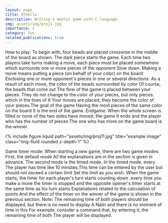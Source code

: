 ```yaml
---
layout: page
title: Othello
description: Writing a mental game with C language
img: assets/img/proj1.jpg
importance: 1
category: fun
related_publications: true
---
```


How to play:
To begin with, four beads are placed crosswise in the middle of the board as shown. The dark piece starts the game.
Each time two players take turns making a move, each piece must be placed somewhere which surrounds one or more pieces of the opponent
Slow down. Making a move means putting a piece (on behalf of your color) on the board Enclosing one or more opponent's pieces in one
or several directions. As a result of each move, the color of the beads surrounded by color Of course, the beads that come out
The flow of the game is placed between your pieces. They do not change to the color of your pieces, but only pieces. which in the lines of 8
Your moves are placed, they become the color of your pieces.The goal of the game Having the most pieces of the same color on the board
It is the end of the game.
Endgame:
When the whole screen is filled or none of the two sides have moved, the game It ends and the player who has the number of pieces
The one who has more on the game board is the winner.

<div class="row">
    <div class="col-sm mt-3 mt-md-0">
        {% include figure.liquid path="assets/img/proj11.jpg" title="example image" class="img-fluid rounded z-depth-1" %}
    </div>
</div>

Game timer mode:
When starting a new game, there are two game modes: First, the default mode All the explanations are in the section
is given in advance. The second mode is the timed mode. In the timed mode, every The player has time like 10 minutes.This time
can be entered by the user but should not exceed a certain limit Set the limit as you wish.
When the game starts, the timer for each player's turn starts counting down .every time you make a move
the timer is stopped and the opposite opener's timer starts at the same time as his turn starts Explanations related to the calculation of points
And the effect of the timer on the winner of the game is shown in the previous section.
Note: The remaining time of both players should be displayed, but there is no need to display A Nalin and there is no moment of time in this
For example, consider a command that, by entering it, the remaining time of both The player will be displayed.

